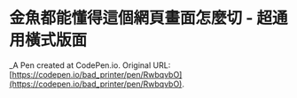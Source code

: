 # 金魚都能懂得這個網頁畫面怎麼切 - 超通用橫式版面 
 _A Pen created at CodePen.io. Original URL: [https://codepen.io/bad_printer/pen/RwbqvbO](https://codepen.io/bad_printer/pen/RwbqvbO).

 